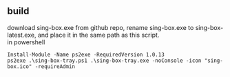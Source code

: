 ## build 
download sing-box.exe from github repo, rename sing-box.exe to sing-box-latest.exe, and place it in the same path as this script.  
in powershell  
```
Install-Module -Name ps2exe -RequiredVersion 1.0.13
ps2exe .\sing-box-tray.ps1 .\sing-box-tray.exe -noConsole -icon "sing-box.ico" -requireAdmin
```
